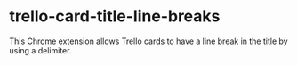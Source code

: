 # trello-card-title-line-breaks
This Chrome extension allows Trello cards to have a line break in the title by using a delimiter.
